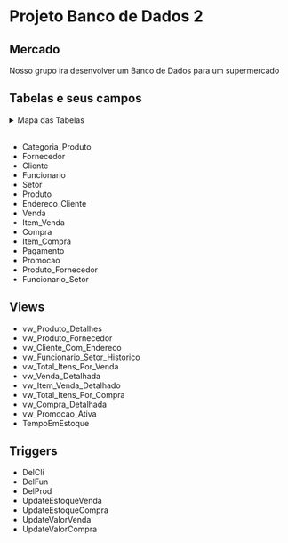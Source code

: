 # Projeto Banco de Dados 2

## Mercado
Nosso grupo ira desenvolver um Banco de Dados para um supermercado

## Tabelas e seus campos

<details>
<summary>Mapa das Tabelas</summary> 

![Mapa das Tabelas](imagens/mapa.png)
</details>
<br>

- Categoria_Produto
- Fornecedor
- Cliente
- Funcionario
- Setor
- Produto
- Endereco_Cliente
- Venda
- Item_Venda
- Compra
- Item_Compra
- Pagamento
- Promocao
- Produto_Fornecedor
- Funcionario_Setor

## Views

- vw_Produto_Detalhes
- vw_Produto_Fornecedor
- vw_Cliente_Com_Endereco
- vw_Funcionario_Setor_Historico
- vw_Total_Itens_Por_Venda
- vw_Venda_Detalhada
- vw_Item_Venda_Detalhado
- vw_Total_Itens_Por_Compra
- vw_Compra_Detalhada
- vw_Promocao_Ativa
- TempoEmEstoque

## Triggers

- DelCli 
- DelFun 
- DelProd
- UpdateEstoqueVenda
- UpdateEstoqueCompra
- UpdateValorVenda
- UpdateValorCompra